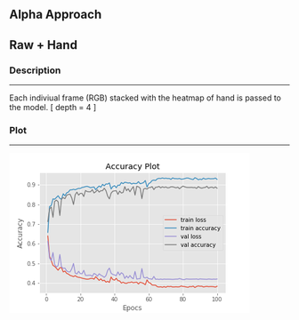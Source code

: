 
##  Alpha Approach

## Raw + Hand


###  Description 

------

Each indiviual frame (RGB) stacked with the heatmap of hand is passed to the model. [ depth = 4 ]

### Plot

------

<img src="_misc/raw-hand.png" >

